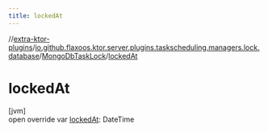 ```yaml
---
title: lockedAt
---
```


//[extra-ktor-plugins](../../../index.md)/[io.github.flaxoos.ktor.server.plugins.taskscheduling.managers.lock.database](../index.md)/[MongoDbTaskLock](index.md)/[lockedAt](locked-at.md)

# lockedAt

[jvm]\
open override var [lockedAt](locked-at.md): DateTime




